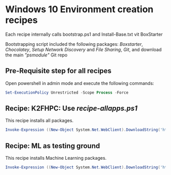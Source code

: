 # Windows 10 Environment creation recipes
Each recipe internally calls bootstrap.ps1 and Install-Base.txt vit BoxStarter

Bootstrapping script included the following packages: _Boxstarter_, _Chocolatey_, _Setup Network Discovery_ and _File Sharing_, _Git_, and download the main _"psmodule"_ Git repo

## Pre-Requisite step for all recipes
Open powershell in admin mode and execute the following commands:
   ```powershell
   Set-ExecutionPolicy Unrestricted -Scope Process -Force
   ```

## Recipe: K2FHPC: Use _recipe-allapps.ps1_
This recipe installs all packages.
   ```powershell
   Invoke-Expression ((New-Object System.Net.WebClient).DownloadString('https://raw.githubusercontent.com/aamitabhinfra/psmodules/master/scripts/windows10-infra/recipes/recipe-allapps.ps1'))
   ```

## Recipe: ML as testing ground
This recipe installs Machine Learning packages.
   ```powershell
   Invoke-Expression ((New-Object System.Net.WebClient).DownloadString('https://raw.githubusercontent.com/aamitabhinfra/psmodules/master/scripts/windows10-infra/recipes/recipe-ml.ps1'))
   ```